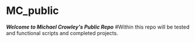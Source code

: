 # MC_public
***Welcome to Michael Crowley's Public Repo***
#Within this repo will be tested and functional scripts and completed projects.
